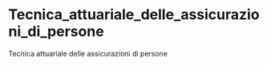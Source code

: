 # Tecnica_attuariale_delle_assicurazioni_di_persone
Tecnica attuariale delle assicurazioni di persone
